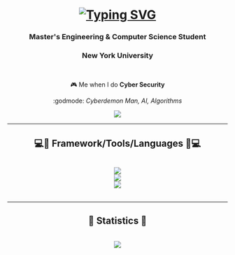 <h1 align = "center">
  <a href="https://git.io/typing-svg">
    <img src="https://readme-typing-svg.demolab.com?font=PT+Sans&weight=700&size=25&pause=1000&color=0E62F7&background=07FD7300&center=true&random=false&width=550&height=90&lines=WOULD+YOU+KINDLY+STAY%3F" alt="Typing SVG" />
  </a>
</h1>

<h3 align= "center">Master's Engineering & Computer Science Student</h3>
<h3 align= "center"> New York University</h3>
<br/>

<div align = "center">

🎮 Me when I do **Cyber Security**

:godmode: *Cyberdemon Man, AI, Algorithms*

</div>

<div align="center">
  <a href="https://www.linkedin.com/in/niranjan-ajgaonkar-b2b895225/" target="_blank">
    <img src ="https://img.shields.io/badge/LinkedIn-0077B5?style=for-the-badge&logo=linkedin&logoColor=white" target="_blank"/>
  </a>
</div>

<hr/>

<h2 align="center">💻🔧 Framework/Tools/Languages 🔧💻</h2>
<br/>
<div align="center">
  <a href="https://skillicons.dev">
    <img src="https://skillicons.dev/icons?i=c,cpp,cs,unity"/><br>
    <img src="https://skillicons.dev/icons?i=py,js,html,css,java,tensorflow,opencv"/><br>
    <img src="https://skillicons.dev/icons?i=git,aws,docker,azure,bash,cmake,mysql,kali,vim"/>
  </a>
</div>

<br/>
<hr/>

<div align="center">
<h2>🌳 Statistics 🌳</h2>
<br>
<div align="center">
  <img src="https://streak-stats.demolab.com/?user=NR-NJN&theme=dark&count_private=true"/>
</div>
